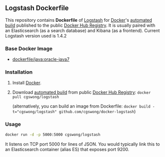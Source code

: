 ## Logstash Dockerfile

This repository contains **Dockerfile** of [Logstash](http://www.elasticsearch.org/) for [Docker](https://www.docker.com/)'s [automated build](https://registry.hub.docker.com/u/cgswong/logstash/) published to the public [Docker Hub Registry](https://registry.hub.docker.com/).
It is usually paired with an Elasticsearch (as a search database) and Kibana (as a frontend). Current Logstash version used is 1.4.2

### Base Docker Image

* [dockerfile/java:oracle-java7](http://dockerfile.github.io/#/java)

### Installation

1. Install [Docker](https://www.docker.com/).

2. Download [automated build](https://registry.hub.docker.com/u/cgswong/logstash/) from public [Docker Hub Registry](https://registry.hub.docker.com/): `docker pull cgswong/logstash`

   (alternatively, you can build an image from Dockerfile: `docker build -t="cgswong/logstash" github.com/cgswong/docker-logstash`)

### Usage

```sh
docker run -d -p 5000:5000 cgswong/logstash
```

It listens on TCP port 5000 for lines of JSON. You would typically link this to an Elasticsearch container (alias ES) that exposes port 9200.
